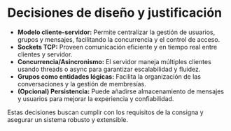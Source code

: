 # Decisiones de diseño y justificación

- **Modelo cliente-servidor:** Permite centralizar la gestión de usuarios, grupos y mensajes, facilitando la concurrencia y el control de acceso.
- **Sockets TCP:** Proveen comunicación eficiente y en tiempo real entre clientes y servidor.
- **Concurrencia/Asincronismo:** El servidor maneja múltiples clientes usando threads o async para garantizar escalabilidad y fluidez.
- **Grupos como entidades lógicas:** Facilita la organización de las conversaciones y la gestión de membresías.
- **(Opcional) Persistencia:** Puede añadirse almacenamiento de mensajes y usuarios para mejorar la experiencia y confiabilidad.

Estas decisiones buscan cumplir con los requisitos de la consigna y asegurar un sistema robusto y extensible.
